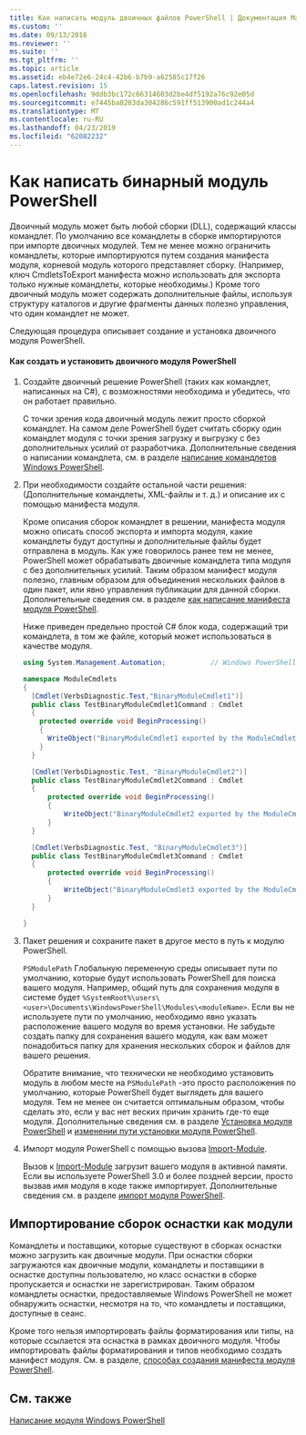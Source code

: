 ```yaml
---
title: Как написать модуль двоичных файлов PowerShell | Документация Майкрософт
ms.custom: ''
ms.date: 09/13/2016
ms.reviewer: ''
ms.suite: ''
ms.tgt_pltfrm: ''
ms.topic: article
ms.assetid: eb4e72e6-24c4-42b6-b7b9-a62585c17f26
caps.latest.revision: 15
ms.openlocfilehash: 9ddb3bc172c66314603d2be4df5192a76c92e05d
ms.sourcegitcommit: e7445ba8203da304286c591ff513900ad1c244a4
ms.translationtype: MT
ms.contentlocale: ru-RU
ms.lasthandoff: 04/23/2019
ms.locfileid: "62082232"
---
```

# <a name="how-to-write-a-powershell-binary-module"></a>Как написать бинарный модуль PowerShell

Двоичный модуль может быть любой сборки (DLL), содержащий классы командлет. По умолчанию все командлеты в сборке импортируются при импорте двоичных модулей. Тем не менее можно ограничить командлеты, которые импортируются путем создания манифеста модуля, корневой модуль которого представляет сборку. (Например, ключ CmdletsToExport манифеста можно использовать для экспорта только нужные командлеты, которые необходимы.) Кроме того двоичный модуль может содержать дополнительные файлы, используя структуру каталогов и другие фрагменты данных полезно управления, что один командлет не может.

Следующая процедура описывает создание и установка двоичного модуля PowerShell.

#### <a name="how-to-create-and-install-a-powershell-binary-module"></a>Как создать и установить двоичного модуля PowerShell

1. Создайте двоичный решение PowerShell (таких как командлет, написанных на C#), с возможностями необходима и убедитесь, что он работает правильно.

   С точки зрения кода двоичный модуль лежит просто сборкой командлет. На самом деле PowerShell будет считать сборку один командлет модуля с точки зрения загрузку и выгрузку с без дополнительных усилий от разработчика. Дополнительные сведения о написании командлета, см. в разделе [написание командлетов Windows PowerShell](../cmdlet/writing-a-windows-powershell-cmdlet.md).

2. При необходимости создайте остальной части решения: (Дополнительные командлеты, XML-файлы и т. д.) и описание их с помощью манифеста модуля.

   Кроме описания сборок командлет в решении, манифеста модуля можно описать способ экспорта и импорта модуля, какие командлеты будут доступны и дополнительные файлы будет отправлена в модуль. Как уже говорилось ранее тем не менее, PowerShell может обрабатывать двоичные командлета типа модуля с без дополнительных усилий. Таким образом манифест модуля полезно, главным образом для объединения нескольких файлов в один пакет, или явно управления публикации для данной сборки. Дополнительные сведения см. в разделе [как написание манифеста модуля PowerShell](http://msdn.microsoft.com/en-us/abe4c24b-e64e-4a61-81d5-18c4fceba0b6).

   Ниже приведен предельно простой C# блок кода, содержащий три командлета, в том же файле, который может использоваться в качестве модуля.

   ```csharp
   using System.Management.Automation;           // Windows PowerShell namespace.

   namespace ModuleCmdlets
   {
     [Cmdlet(VerbsDiagnostic.Test,"BinaryModuleCmdlet1")]
     public class TestBinaryModuleCmdlet1Command : Cmdlet
     {
       protected override void BeginProcessing()
       {
         WriteObject("BinaryModuleCmdlet1 exported by the ModuleCmdlets module.");
       }
     }

     [Cmdlet(VerbsDiagnostic.Test, "BinaryModuleCmdlet2")]
     public class TestBinaryModuleCmdlet2Command : Cmdlet
     {
         protected override void BeginProcessing()
         {
             WriteObject("BinaryModuleCmdlet2 exported by the ModuleCmdlets module.");
         }
     }

     [Cmdlet(VerbsDiagnostic.Test, "BinaryModuleCmdlet3")]
     public class TestBinaryModuleCmdlet3Command : Cmdlet
     {
         protected override void BeginProcessing()
         {
             WriteObject("BinaryModuleCmdlet3 exported by the ModuleCmdlets module.");
         }
     }

   }
   ```

3. Пакет решения и сохраните пакет в другое место в путь к модулю PowerShell.

   `PSModulePath` Глобальную переменную среды описывает пути по умолчанию, которые будут использовать PowerShell для поиска вашего модуля. Например, общий путь для сохранения модуля в системе будет `%SystemRoot%\users\<user>\Documents\WindowsPowerShell\Modules\<moduleName>`. Если вы не используете пути по умолчанию, необходимо явно указать расположение вашего модуля во время установки. Не забудьте создать папку для сохранения вашего модуля, как вам может понадобиться папку для хранения нескольких сборок и файлов для вашего решения.

   Обратите внимание, что технически не необходимо установить модуль в любом месте на `PSModulePath` -это просто расположения по умолчанию, которые PowerShell будет выглядеть для вашего модуля. Тем не менее он считается оптимальным образом, чтобы сделать это, если у вас нет веских причин хранить где-то еще модуля. Дополнительные сведения см. в разделе [Установка модуля PowerShell](./installing-a-powershell-module.md) и [изменении пути установки модуля PowerShell](./modifying-the-psmodulepath-installation-path.md).

4. Импорт модуля PowerShell с помощью вызова [Import-Module](/powershell/module/Microsoft.PowerShell.Core/Import-Module).

   Вызов к [Import-Module](/powershell/module/Microsoft.PowerShell.Core/Import-Module) загрузит вашего модуля в активной памяти. Если вы используете PowerShell 3.0 и более поздней версии, просто вызвав имя модуля в коде также импортирует. Дополнительные сведения см. в разделе [импорт модуля PowerShell](./importing-a-powershell-module.md).

## <a name="importing-snap-in-assemblies-as-modules"></a>Импортирование сборок оснастки как модули

Командлеты и поставщики, которые существуют в сборках оснастки можно загрузить как двоичные модули. При оснастки сборки загружаются как двоичные модули, командлеты и поставщики в оснастке доступны пользователю, но класс оснастки в сборке пропускается и оснастки не зарегистрирован. Таким образом командлеты оснастки, предоставляемые Windows PowerShell не может обнаружить оснастки, несмотря на то, что командлеты и поставщики, доступные в сеанс.

Кроме того нельзя импортировать файлы форматирования или типы, на которые ссылается эта оснастка в рамках двоичного модуля. Чтобы импортировать файлы форматирования и типов необходимо создать манифест модуля. См. в разделе, [способах создания манифеста модуля PowerShell](http://msdn.microsoft.com/en-us/abe4c24b-e64e-4a61-81d5-18c4fceba0b6).

## <a name="see-also"></a>См. также

[Написание модуля Windows PowerShell](./writing-a-windows-powershell-module.md)
